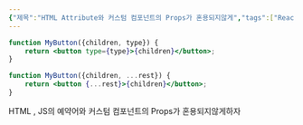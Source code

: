 ```yaml
---
{"제목":"HTML Attribute와 커스텀 컴포넌트의 Props가 혼용되지않게","tags":["React","Props"],"dg-publish":true,"permalink":"/v2/Studynotes/React/HTML Attribute와 커스텀 컴포넌트의 Props가 혼용되지않게/","dgPassFrontmatter":true}
---
```


```jsx
function MyButton({children, type}) {
	return <button type={type}>{children}</button>;
}
```

```jsx
function MyButton({children, ...rest}) {
	return <button {...rest}>{children}</button>;
}
```


HTML , JS의 예약어와
커스텀 컴포넌트의 Props가 혼용되지않게하자